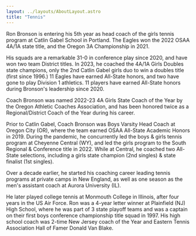 ```yaml
---
layout: ../layouts/AboutLayout.astro
title: "Tennis"
---
```


Ron Bronson is entering his 5th year as head coach of the girls tennis program at Catlin Gabel School in Portland. The Eagles won the 2022 OSAA 4A/1A state title, and the Oregon 3A Championship in 2021. 

His squads are a remarkable 31-0 in conference play since 2020, and have won two team District titles. In 2023, he coached the 4A/1A Girls Doubles state champions, only the 2nd Catlin Gabel girls duo to win a doubles title (first since 1996.) 11 Eagles have earned All-State honors, and two have gone to play Division 1 athletics. 11 players have earned All-State honors during Bronson's leadership since 2020.

Coach Bronson was named 2022-23 4A Girls State Coach of the Year by the Oregon Athletic Coaches Association, and has been honored twice as a Regional/District Coach of the Year during his career.

Prior to Catlin Gabel, Coach Bronson was Boys Varsity Head Coach at Oregon City (OR), where the team earned OSAA All-State Academic Honors in 2019. During the pandemic, he concurrently led the boys & girls tennis program at Cheyenne Central (WY), and led the girls program to the South Regional & Conference title in 2022. While at Central, he coached two All-State selections, including a girls state champion (2nd singles) & state finalist (1st singles). 

Over a decade earlier, he started his coaching career leading tennis programs at private camps in New England, as well as one season as the men's assistant coach at Aurora University (IL). 

He later played college tennis at Monmouth College in Illinois, after four years in the US Air Force.  Ron was a 4-year letter winner at Plainfield (NJ) High School, where he was part of 3 state playoff teams and was a captain on their first boys conference championship title squad in 1997. His high school coach was 2-time New Jersey coach of the Year and Eastern Tennis Association Hall of Famer Donald Van Blake.
